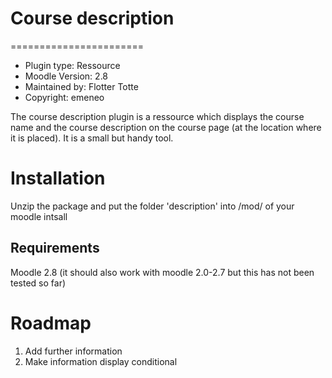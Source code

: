 # Course description 
=======================
* Plugin type:    Ressource
* Moodle Version: 2.8
* Maintained by:  Flotter Totte
* Copyright:      emeneo


The course description plugin is a ressource which displays the course name and the course description on the course page (at the location where it is placed). It is a small but handy tool.

Installation
============
Unzip the package and put the folder 'description' into /mod/ of your moodle intsall


Requirements
------------
Moodle 2.8
(it should also work with moodle 2.0-2.7 but this has not been tested so far)


Roadmap
=======
1. Add further information
2. Make information display conditional








